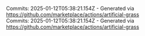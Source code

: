 Commits: 2025-01-12T05:38:21.154Z - Generated via https://github.com/marketplace/actions/artificial-grass
<br>
Commits: 2025-01-12T05:38:21.154Z - Generated via https://github.com/marketplace/actions/artificial-grass
<br>
